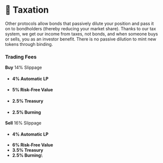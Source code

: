 # 🧾 Taxation

Other protocols allow bonds that passively dilute your position and pass it on to bondholders (thereby reducing your market share). Thanks to our tax system, we get our income from taxes, not bonds, and when someone buys or sells, you as an investor benefit. There is no passive dilution to mint new tokens through binding.&#x20;

### **Trading Fees**

**Buy**  14% Slippage

* #### 4% Automatic LP&#x20;
* #### **5% Risk-Free Value**
* #### **2.5% Treasury**
* #### **2.5% Burning**

**Sell**  16% Slippage

* #### 4% Automatic LP&#x20;
* **6% Risk-Free Value**
* **3.5% Treasury**
* **2.5% Burning**\

